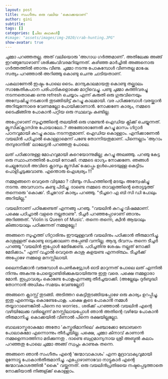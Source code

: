 ```yaml
---
layout: post
title: സംഗീതം ഒരു വലിയ 'കൊക്കയാണ്'
author: gini
subtitle: 
tags: []
categories: [ചില കഥകള്‍]
#image: "assets/images/img-2020/crab-hunting.JPG"
show-avatar: true
---
```


ചുമ്മാ പറഞ്ഞതല്ല. അത് വലിയൊരു 'അഗാധ ഗര്‍ത്തമാണ്'. അതിലേക്കു അങ്ങ് ഇറങ്ങുമ്പോഴാണ് ശരിക്കുംവിവരമറിയുന്നത്. കഴിഞ്ഞ മാര്‍ച്ചില്‍ അങ്ങനൊരു ഗര്‍ത്തത്തില്‍ ഞാനും വീണു. ചുമ്മാ നടന്നു പോകുമ്പോള്‍ വീണതല്ല മാഷേ. സത്യം പറഞ്ഞാല്‍ അറിഞ്ഞു കൊണ്ടു ചെന്നു ചാടിയതാണ്.

പകലാണേല്‍ ഇഷ്ടം പോലെ ടൈം. മാന്ദ്യകാലമായതു കൊണ്ടു തല്ക്കാലം സാങ്കേതികപഠന പരിപാടികളൊക്കെ മാറ്റിവെച്ചു. പണ്ടു ചുമ്മാ കുത്തിവരച്ചു നടന്നതൊക്കെ ഒന്നു refresh ചെയ്യാം എന്ന് കരുതി ഒരു ഗുരുവിനെയും അന്വേഷിച്ചു നടക്കാന്‍ തുടങ്ങിയിട്ട് കുറച്ചു കാലമായി. വര പഠിക്കുമ്പോള്‍ വരയ്ക്കാന്‍ അറിയുന്നോരെ വേണമല്ലോ പോയിക്കാണാന്‍. നോക്കണേ കാര്യം, നമ്മടെ ടൈംമിങ്ങിനു പോകാന്‍ പറ്റിയ ഒരു സ്ഥലവും കണ്ടില്ല.

അപ്പോഴാണ് സുഹൃത്തിന്റെ തലയില്‍ ഒരു ഗമണ്ടന്‍ ഐഡിയ ക്ലിക്ക് ചെയ്യുന്നത്. മ്യൂസിക്‌ക്ലാസിനു പോയാലോ..? അങ്ങോരാണേല്‍ കുറച്ചു മാസം ഗിറ്റാര്‍ പഠനവുമായി കുറച്ചു കാലം നടന്നതുമാണ്. ഐഡിയ കൊള്ളാം. എനിക്കാണേല്‍ വയലിന്‍ പഠിച്ചാല്‍ കൊള്ളാമെന്ന് പണ്ടേ തോന്നിയതുമാണ്.
പിന്നെല്ലാം 'ആറാം തമ്പുരാനില്‍' ലാലേട്ടന്‍ പറഞ്ഞതു പോലെ.

ലത് പഠിക്കാനുള്ള മോഹവുമായി കുറെയോന്നുമില്ല; കുറച്ചു അലഞ്ഞു. പറഞു കേട്ട ഒരു സ്ഥാപനത്തില്‍ പോയി നോക്കി. നമ്മടെ ഭാഗ്യം നോക്കണേ. ഞങ്ങള്‍ ചെല്ലുമ്പോള്‍ അവിടെ ക്ലാസും മ്യൂസിക്‌ ഷോപ്പും ഉള്‍പെടെയുള്ള കെട്ടിടം പൊളിച്ചടുക്കുവാണു. എന്തൊരു ഐശ്വര്യം !!!

നമ്മളങ്ങനെ വെറുതെ വിടുമോ ? വീണ്ടും സിംഹത്തിന്റെ മടയും അന്വേഷിച്ചു നടന്നു. അവസാനം കണ്ടു പിടിച്ചു. ദാണ്ടെ നമ്മടെ താവളത്തിന്റെ തൊട്ടടുത്ത്‌ തന്നെഒരു 'കൊക്ക'. ടീച്ചറോട് കാര്യം പറഞ്ഞു.
"ടീച്ചറെ എ ബി സി ഡി പോലും അറിയില്ല."

വയലിനാണ് പഠിക്കേണ്ടത് എന്നങ്ങു പറഞു.
"വയലിന്‍ കുറച്ചു വിഷമമാണ്. പക്ഷെ പഠിച്ചാല്‍ വളരെ നല്ലതാണു". ടീച്ചര്‍ പറഞ്ഞപ്പോഴാണ് ഞാനും അറിഞ്ഞത്. 'Violin is Queen of Music'. തന്നെ തന്നെ, ക്വീന്‍ ആയാലും കിങ്ങായാലും പഠിക്കുന്നത് നമ്മളല്ലേ.!

അങ്ങനെ സുഹൃത്ത് ഗിറ്റാരിനും ഈയുള്ളവന്‍ വയലിനും പഠിക്കാന്‍ തീരുമാനിച്ചു. കാശുള്ളത് കൊണ്ടു ഓട്ടക്കാലണ തപ്പേണ്ടി വന്നില്ല.
ആദ്യ ദിവസം തന്നെ ടീച്ചര്‍ പറഞ്ഞു "വയലിന്‍ ഇപ്പോള്‍ മേടിക്കേണ്ട. പഠിച്ചതിനു ശേഷം നല്ലത് നോക്കി മേടിക്കാം." എന്ന് വച്ചാല്‍ വെറുതെ കാശു കളയണ്ട എന്നര്ത്ഥം. ടീച്ചര്‍ക്ക് അപ്പോഴേ നമ്മളെ മനസ്സിലായി.

ലൈനടിക്കാന്‍ വരുമ്പോള്‍ പെണ്‍കുട്ട്യോള്‍ ഓടി മാറുന്നത് പോലെ ലത് എന്നില്‍ നിന്നും അകന്നു പോയ്ക്കൊണ്ടിരിക്കുകയായിരുന്നു ഇതു വരെ. പക്ഷെ നമ്മളാരാ മോന്‍. ഇപ്രാവശ്യം കൊണ്ടേ പോകൂഎന്നങ്ങു തീര്‍ച്ചയാക്കി. (അല്ലേലും ദുര്‍ബുദ്ധി തോന്നാന്‍ അധികം സമയം വേണ്ടല്ലോ!)

അങ്ങനെ ക്ലാസ്സ് തുടങ്ങി. അടിത്തറ കെട്ടിതുടങ്ങിയപ്പോഴേ ഒരു കാര്യം ഉറപ്പിച്ചു. ഇതു എന്നെയും കൊണ്ടേപോകൂ. പക്ഷെ കൂടെ പോകാന്‍ നമ്മള്‍ തയ്യാറാണെങ്കില്‍ പിന്നെ no worries.. ശരിക്ക് പറഞ്ഞാല്‍ വയലിന്‍ എന്റെ വഴിയിലേക്കു വരില്ലെന്ന് മനസ്സിലായപ്പോള്‍ ഞാന്‍ അതിന്റെ വഴിയേ പോകാന്‍ തീരുമാനിച്ചു. കൊക്കയില്‍ വീണാല്‍ പിന്നെ രക്ഷയില്ലല്ലോ.

ബാലഭാസ്കരാകുമോ അതോ 'കസ്തൂരിമാനിലെ' കുഞ്ചാക്കോ ബോബനെ പോലാകുമോ എന്നൊന്നും തീര്‍ച്ചയില്ല. പക്ഷെ, ചുമ്മാ കിനാവ് കാണാന്‍ നമ്മളെന്നാത്തിനാ മടിക്കുന്നതു . ദാണ്ടെ ബഹുമാന്യനായ ശ്രീ അബ്ദുല്‍ കലാം പറഞ്ഞതു പോലെ ചുമ്മാ അങ്ങ് സ്വപ്നം കാണുക തന്നെ.

അങ്ങനെ ഞാന്‍ സംഗീതം എന്റെ 'ജന്മാവാകാശം' എന്ന മുദ്രാവാക്യവുമായി മുന്നോട്ടു പോകാന്‍തീരുമാനിച്ചു. എപ്പോഴാണാവോ നാട്ടുകാര്‍ എന്റെ ജന്മാവകാശത്തില്‍ "കൈ" വയ്ക്കുന്നത്. ഒരു വയലിന്‍പ്രതിഭയെ നഷ്ടപ്പെടുത്താതെ നോക്കിയാല്‍ നിങ്ങള്ക്ക് കൊള്ളാം.